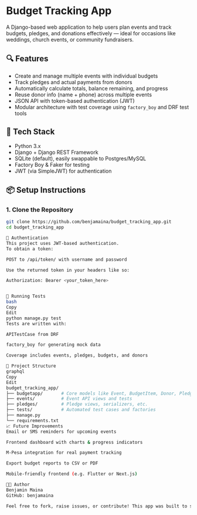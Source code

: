 # Budget Tracking App

A Django-based web application to help users plan events and track budgets, pledges, and donations effectively — ideal for occasions like weddings, church events, or community fundraisers.

## 🔍 Features

- Create and manage multiple events with individual budgets
- Track pledges and actual payments from donors
- Automatically calculate totals, balance remaining, and progress
- Reuse donor info (name + phone) across multiple events
- JSON API with token-based authentication (JWT)
- Modular architecture with test coverage using `factory_boy` and DRF test tools

## 🚀 Tech Stack

- Python 3.x
- Django + Django REST Framework
- SQLite (default), easily swappable to Postgres/MySQL
- Factory Boy & Faker for testing
- JWT (via SimpleJWT) for authentication

## 📦 Setup Instructions

### 1. Clone the Repository
```bash
git clone https://github.com/benjamaina/budget_tracking_app.git
cd budget_tracking_app

🔐 Authentication
This project uses JWT-based authentication.
To obtain a token:

POST to /api/token/ with username and password

Use the returned token in your headers like so:

Authorization: Bearer <your_token_here>


🧪 Running Tests
bash
Copy
Edit
python manage.py test
Tests are written with:

APITestCase from DRF

factory_boy for generating mock data

Coverage includes events, pledges, budgets, and donors

📂 Project Structure
graphql
Copy
Edit
budget_tracking_app/
├── budgetapp/       # Core models like Event, BudgetItem, Donor, Pledge
├── events/          # Event API views and tests
├── pledges/         # Pledge views, serializers, etc.
├── tests/           # Automated test cases and factories
├── manage.py
└── requirements.txt
📈 Future Improvements
Email or SMS reminders for upcoming events

Frontend dashboard with charts & progress indicators

M-Pesa integration for real payment tracking

Export budget reports to CSV or PDF

Mobile-friendly frontend (e.g. Flutter or Next.js)

👨‍💻 Author
Benjamin Maina
GitHub: benjamaina

Feel free to fork, raise issues, or contribute! This app was built to solve real-world budgeting challenges in a simple, practical way.

